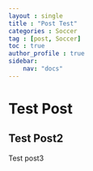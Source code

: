 ```yaml
---
layout : single
title : "Post Test"
categories : Soccer
tag : [post, Soccer]
toc : true
author_profile : true
sidebar:
    nav: "docs"
---
```


# Test Post
## Test Post2
Test post3
